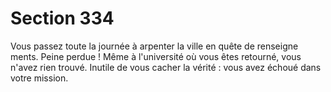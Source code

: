 # Section 334

Vous passez toute la journée à arpenter la ville en quête de
renseigne ments. Peine perdue ! Même à l'université où vous êtes
retourné, vous n'avez rien trouvé. Inutile de vous cacher la vérité
: vous avez échoué dans votre mission.